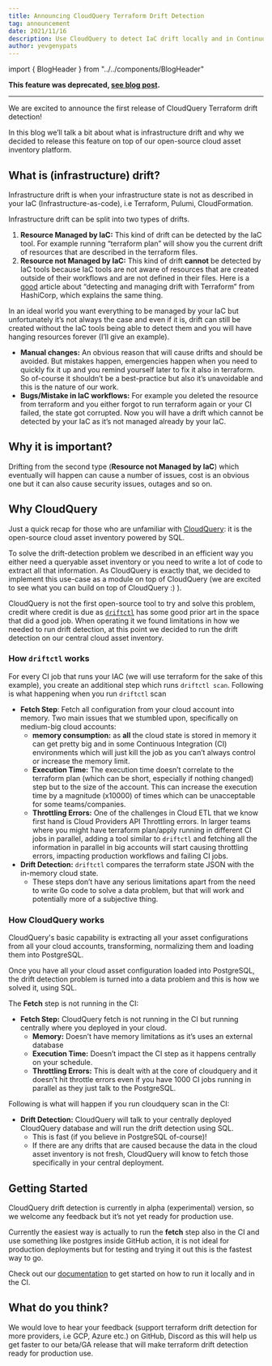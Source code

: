 ```yaml
---
title: Announcing CloudQuery Terraform Drift Detection
tag: announcement
date: 2021/11/16
description: Use CloudQuery to detect IaC drift locally and in Continuous Integration (CI)
author: yevgenypats
---
```


import { BlogHeader } from "../../components/BlogHeader"

<BlogHeader/>


**This feature was deprecated, [see blog post](https://www.cloudquery.io/blog/terraform-drift-deprecation).**

---

We are excited to announce the first release of CloudQuery Terraform drift detection!

In this blog we’ll talk a bit about what is infrastructure drift and why we decided to release this feature on top of our open-source cloud asset inventory platform.


## What is (infrastructure) drift?

Infrastructure drift is when your infrastructure state is not as described in your IaC (Infrastructure-as-code), i.e Terraform, Pulumi, CloudFormation.

Infrastructure drift can be split into two types of drifts.

1. **Resource Managed by IaC:** This kind of drift can be detected by the IaC tool. For example running “terraform plan” will show you the current drift of resources that are described in the terraform files.
2. **Resource not Managed by IaC:** This kind of drift **cannot** be detected by IaC tools because IaC tools are not aware of resources that are created outside of their workflows and are not defined in their files. Here is a [good](https://www.hashicorp.com/blog/detecting-and-managing-drift-with-terraform) article about “detecting and managing drift with Terraform” from HashiCorp, which explains the same thing.

In an ideal world you want everything to be managed by your IaC but unfortunately it’s not always the case and even if it is, drift can still be created without the IaC tools being able to detect them and you will have hanging resources forever (I’ll give an example).

- **Manual changes:** An obvious reason that will cause drifts and should be avoided. But mistakes happen, emergencies happen when you need to quickly fix it up and you remind yourself later to fix it also in terraform. So of-course it shouldn’t be a best-practice but also it’s unavoidable and this is the nature of our work.
- **Bugs/Mistake in IaC workflows:** For example you deleted the resource from terraform and you either forgot to run terraform again or your CI failed, the state got corrupted. Now you will have a drift which cannot be detected by your IaC as it’s not managed already by your IaC.

## Why it is important?

Drifting from the second type (**Resource not Managed by IaC**) which eventually will happen can cause a number of issues, cost is an obvious one but it can also cause security issues, outages and so on.

## Why CloudQuery

Just a quick recap for those who are unfamiliar with [CloudQuery](https://github.com/cloudquery/cloudquery): it is the open-source cloud asset inventory powered by SQL.

To solve the drift-detection problem we described in an efficient way you either need a queryable asset inventory or you need to write a lot of code to extract all that information. As CloudQuery is exactly that, we decided to implement this use-case as a module on top of CloudQuery (we are excited to see what you can build on top of CloudQuery :) ).

CloudQuery is not the first open-source tool to try and solve this problem, credit where credit is due as [`driftctl`](https://github.com/cloudskiff/driftctl) has some good prior art in the space that did a good job. When operating it we found limitations in how we needed to run drift detection, at this point we decided to run the drift detection on our central cloud asset inventory.

### How `driftctl` works

For every CI job that runs your IAC (we will use terraform for the sake of this example), you create an additional step which runs `driftctl scan`. Following is what happening when you run `driftctl` scan

- **Fetch Step**: Fetch all configuration from your cloud account into memory. Two main issues that we stumbled upon, specifically on medium-big cloud accounts:
  - **memory consumption:** as **all** the cloud state is stored in memory it can get pretty big and in some Continuous Integration (CI) environments which will just kill the job as you can’t always control or increase the memory limit.
  - **Execution Time:** The execution time doesn’t correlate to the terraform plan (which can be short, especially if nothing changed) step but to the size of the account. This can increase the execution time by a magnitude (x10000) of times which can be unacceptable for some teams/companies.
  - **Throttling Errors:** One of the challenges in Cloud ETL that we know first hand is Cloud Providers API Throttling errors. In larger teams where you might have terraform plan/apply running in different CI jobs in parallel, adding a tool similar to `driftctl` and fetching all the information in parallel in big accounts will start causing throttling errors, impacting production workflows and failing CI jobs.
- **Drift Detection:** `driftctl` compares the terraform state JSON with the in-memory cloud state.
  - These steps don’t have any serious limitations apart from the need to write Go code to solve a data problem, but that will work and potentially more of a subjective thing.

### How CloudQuery works

CloudQuery's basic capability is extracting all your asset configurations from all your cloud accounts, transforming, normalizing them and loading them into PostgreSQL.

Once you have all your cloud asset configuration loaded into PostgreSQL, the drift detection problem is turned into a data problem and this is how we solved it, using SQL.

The **Fetch** step is not running in the CI:

- **Fetch Step:** CloudQuery fetch is not running in the CI but running centrally where you deployed in your cloud.
  - **Memory:** Doesn’t have memory limitations as it’s uses an external database
  - **Execution Time:** Doesn’t impact the CI step as it happens centrally on your schedule.
  - **Throttling Errors:** This is dealt with at the core of cloudquery and it doesn’t hit throttle errors even if you have 1000 CI jobs running in parallel as they just talk to the PostgreSQL.

Following is what will happen if you run cloudquery scan in the CI:

- **Drift Detection:** CloudQuery will talk to your centrally deployed CloudQuery database and will run the drift detection using SQL.
  - This is fast (if you believe in PostgreSQL of-course)!
  - If there are any drifts that are caused because the data in the cloud asset inventory is not fresh, CloudQuery will know to fetch those specifically in your central deployment.

## Getting Started

CloudQuery drift detection is currently in alpha (experimental) version, so we welcome any feedback but it’s not yet ready for production use.

Currently the easiest way is actually to run the **fetch** step also in the CI and use something like postgres inside GitHub action, it is not ideal for production deployments but for testing and trying it out this is the fastest way to go.

Check out our [documentation](https://docs.cloudquery.io/docs/intro) to get started on how to run it locally and in the CI.

## What do you think?

We would love to hear your feedback (support terraform drift detection for more providers, i.e GCP, Azure etc.) on GitHub, Discord as this will help us get faster to our beta/GA release that will make terraform drift detection ready for production use.
